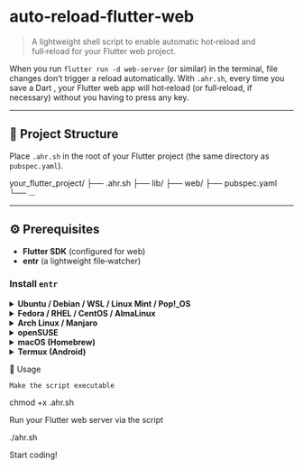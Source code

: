 # auto‑reload‑flutter‑web

> A lightweight shell script to enable automatic hot‑reload and full‑reload for your Flutter web project.

When you run `flutter run -d web-server` (or similar) in the terminal, file changes don’t trigger a reload automatically. With `.ahr.sh`, every time you save a Dart , your Flutter web app will hot‑reload (or full‑reload, if necessary) without you having to press any key.

---

## 📁 Project Structure

Place `.ahr.sh` in the root of your Flutter project (the same directory as `pubspec.yaml`).


your_flutter_project/
├── .ahr.sh
├── lib/
├── web/
├── pubspec.yaml
└── ...



---

## ⚙️ Prerequisites

- **Flutter SDK** (configured for web)
- **entr** (a lightweight file‑watcher)

### Install `entr`

<details>
<summary><strong>Ubuntu / Debian / WSL / Linux Mint / Pop!_OS</strong></summary>

sudo apt update
sudo apt install entr

</details> <details> <summary><strong>Fedora / RHEL / CentOS / AlmaLinux</strong></summary>

sudo dnf install entr

</details> <details> <summary><strong>Arch Linux / Manjaro</strong></summary>

sudo pacman -S entr

</details> <details> <summary><strong>openSUSE</strong></summary>

sudo zypper install entr

</details> <details> <summary><strong>macOS (Homebrew)</strong></summary>

brew install entr

</details> <details> <summary><strong>Termux (Android)</strong></summary>

pkg update
pkg install entr

If you’re using a Nix‑based environment (e.g. dev.nix), add entr to your packages.
</details> 



🚀 Usage

    Make the script executable

chmod +x .ahr.sh

Run your Flutter web server via the script

./ahr.sh

Start coding!
